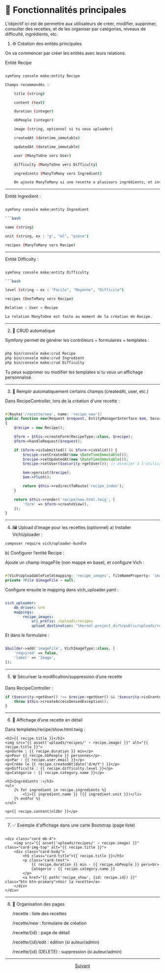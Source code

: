 # 🧩 Fonctionnalités principales

L’objectif ici est de permettre aux utilisateurs de créer, modifier, supprimer, consulter des recettes, et de les organiser par catégories, niveaux de difficulté, ingrédients, etc.

1. ⚙️ Création des entités principales

On va commencer par créer les entités avec leurs relations.

Entité Recipe

```bash

symfony console make:entity Recipe

```
```bash
Champs recommandés :

    title (string)

    content (text)

    duration (integer)

    nbPeople (integer)

    image (string, optionnel si tu veux uploader)

    createdAt (datetime_immutable)

    updatedAt (datetime_immutable)

```

```bash
    user (ManyToOne vers User)

    difficulty (ManyToOne vers Difficulty)

    ingredients (ManyToMany vers Ingredient)

    On ajoute ManyToMany si une recette a plusieurs ingrédients, et inversement.
```
---

Entité Ingredient :

```bash

symfony console make:entity Ingredient

```bash

name (string)

unit (string, ex : "g", "ml", "pièce")

recipes (ManyToMany vers Recipe)

```

---

Entité Difficulty :

```bash

symfony console make:entity Difficulty

```bash

level (string – ex : "Facile", "Moyenne", "Difficile")

recipes (OneToMany vers Recipe)

Relation : User → Recipe

La relation ManyToOne est faite au moment de la création de Recipe.
```

---

2. 💾 CRUD automatique

Symfony permet de générer les contrôleurs + formulaires + templates :

```bash

php bin/console make:crud Recipe
php bin/console make:crud Ingredient
php bin/console make:crud Difficulty

```

Tu peux supprimer ou modifier les templates si tu veux un affichage personnalisé.

---

3. 🧠 Remplir automatiquement certains champs (createdAt, user, etc.)

Dans RecipeController, lors de la création d'une recette :

```php

#[Route('/recette/new', name: 'recipe_new')]
public function new(Request $request, EntityManagerInterface $em, Security $security): Response
{
    $recipe = new Recipe();

    $form = $this->createForm(RecipeType::class, $recipe);
    $form->handleRequest($request);

    if ($form->isSubmitted() && $form->isValid()) {
        $recipe->setCreatedAt(new \DateTimeImmutable());
        $recipe->setUpdatedAt(new \DateTimeImmutable());
        $recipe->setUser($security->getUser()); // associer à l'utilisateur connecté

        $em->persist($recipe);
        $em->flush();

        return $this->redirectToRoute('recipe_index');
    }

    return $this->render('recipe/new.html.twig', [
        'form' => $form->createView(),
    ]);
}

```

---

4. 🖼 Upload d’image pour les recettes (optionnel)
a) Installer VichUploader :

```bash
composer require vich/uploader-bundle
```

b) Configurer l’entité Recipe :

Ajoute un champ imageFile (non mappé en base), et configure Vich :

```php

#[Vich\UploadableField(mapping: 'recipe_images', fileNameProperty: 'image')]
private ?File $imageFile = null;

```

Configure ensuite le mapping dans vich_uploader.yaml :

```yaml

vich_uploader:
    db_driver: orm
    mappings:
        recipe_images:
            uri_prefix: /uploads/recipes
            upload_destination: '%kernel.project_dir%/public/uploads/recipes'

```


Et dans le formulaire :

```php

$builder->add('imageFile', VichImageType::class, [
    'required' => false,
    'label' => 'Image',
]);

```

---

5. 🗑 Sécuriser la modification/suppression d’une recette

Dans RecipeController :

```php
if ($security->getUser() !== $recipe->getUser() && !$security->isGranted('ROLE_ADMIN')) {
    throw $this->createAccessDeniedException();
}
```

---

6. 📄 Affichage d’une recette en détail

Dans templates/recipe/show.html.twig :

```twig
<h2>{{ recipe.title }}</h2>
<img src="{{ asset('uploads/recipes/' ~ recipe.image) }}" alt="{{ recipe.title }}">
<p>Durée : {{ recipe.duration }} min</p>
<p>Pour {{ recipe.nbPeople }} personnes</p>
<p>Par : {{ recipe.user.email }}</p>
<p>Créée le {{ recipe.createdAt|date('d/m/Y') }}</p>
<p>Difficulté : {{ recipe.difficulty.level }}</p>
<p>Catégorie : {{ recipe.category.name }}</p>

<h3>Ingrédients :</h3>
<ul>
    {% for ingredient in recipe.ingredients %}
        <li>{{ ingredient.name }} ({{ ingredient.unit }})</li>
    {% endfor %}
</ul>

<p>{{ recipe.content|nl2br }}</p>
```

---

7. ✅ Exemple d'affichage dans une carte Bootstrap (page liste)

```twig

<div class="card mb-4">
    <img src="{{ asset('uploads/recipes/' ~ recipe.image) }}" class="card-img-top" alt="{{ recipe.title }}">
    <div class="card-body">
        <h5 class="card-title">{{ recipe.title }}</h5>
        <p class="card-text">
            {{ recipe.duration }} min · {{ recipe.nbPeople }} pers<br>
            Catégorie : {{ recipe.category.name }}
        </p>
        <a href="{{ path('recipe_show', {id: recipe.id}) }}" class="btn btn-primary">Voir la recette</a>
    </div>
</div>

```

---

8. 📂 Organisation des pages

    /recette : liste des recettes

    /recette/new : formulaire de création

    /recette/{id} : page de détail

    /recette/{id}/edit : édition (si auteur/admin)

    /recette/{id} (DELETE) : suppression (si auteur/admin)

---

<p align="center">
  <a href="./commentaires.md">Suivant</a>
</p>